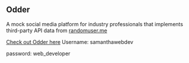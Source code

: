 ## Odder

A mock social media platform for industry professionals that implements third-party API data from [randomuser.me](https://randomuser.me/)

[Check out Odder here](https://apricosma.github.io/odder)
Username: samanthawebdev

password: web_developer